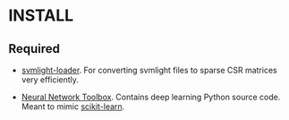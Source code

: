 INSTALL
=======

Required
--------

* [svmlight-loader](https://github.com/mblondel/svmlight-loader). For converting svmlight files to sparse CSR matrices very efficiently.

* [Neural Network Toolbox](https://github.com/IssamLaradji/NeuralNetworks). Contains deep learning Python source code. Meant to mimic [scikit-learn](http://scikit-learn.org/stable/).
